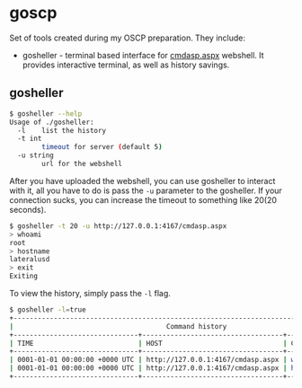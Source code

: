 # goscp

Set of tools created during my OSCP preparation. They include:

* gosheller - terminal based interface for [cmdasp.aspx](https://github.com/BlackArch/webshells/blob/master/aspx/cmdasp.aspx) webshell. It provides interactive terminal, as well as history savings.

## gosheller

```bash
$ gosheller --help
Usage of ./gosheller:
  -l	list the history
  -t int
    	timeout for server (default 5)
  -u string
    	url for the webshell
```

After you have uploaded the webshell, you can use gosheller to interact with it, all you have to do is pass the `-u` parameter to the gosheller. If your connection sucks, you can increase the timeout to something like 20(20 seconds).

```bash
$ gosheller -t 20 -u http://127.0.0.1:4167/cmdasp.aspx
> whoami
root
> hostname
lateralusd
> exit
Exiting
```

To view the history, simply pass the `-l` flag.

```bash
$ gosheller -l=true
+-------------------------------------------------------------------------------------------+
|                                      Command history                                      |
+-------------------------------+-----------------------------------+----------+------------+
| TIME                          | HOST                              | COMMAND  | OUTPUT     |
+-------------------------------+-----------------------------------+----------+------------+
| 0001-01-01 00:00:00 +0000 UTC | http://127.0.0.1:4167/cmdasp.aspx | whoami   | root       |
| 0001-01-01 00:00:00 +0000 UTC | http://127.0.0.1:4167/cmdasp.aspx | hostname | lateralusd |
+-------------------------------+-----------------------------------+----------+------------+
```
